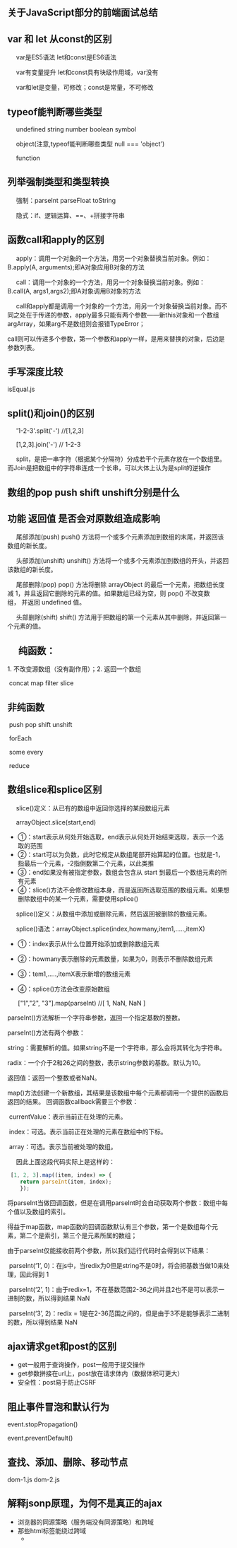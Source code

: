 ## 关于JavaScript部分的前端面试总结

##  var 和 let 从const的区别 

     var是ES5语法 let和const是ES6语法 

     var有变量提升 let和const具有块级作用域，var没有 

     var和let是变量，可修改；const是常量，不可修改 

## typeof能判断哪些类型 

     undefined string number boolean symbol 

     object(注意,typeof能判断哪些类型 null === 'object') 

     function 

## 列举强制类型和类型转换 

     强制：parseInt parseFloat toString 

     隐式：if、逻辑运算、==、+拼接字符串 

## 函数call和apply的区别 

     apply：调用一个对象的一个方法，用另一个对象替换当前对象。例如：B.apply(A, arguments);即A对象应用B对象的方法 

     call：调用一个对象的一个方法，用另一个对象替换当前对象。例如：B.call(A, args1,args2);即A对象调用B对象的方法 

     call和apply都是调用一个对象的一个方法，用另一个对象替换当前对象。而不同之处在于传递的参数，apply最多只能有两个参数——新this对象和一个数组argArray，如果arg不是数组则会报错TypeError；

   call则可以传递多个参数，第一个参数和apply一样，是用来替换的对象，后边是参数列表。 

## 手写深度比较 

isEqual.js

## split()和join()的区别 

     '1-2-3'.split('-') //[1,2,3] 

     [1,2,3].join('-') // 1-2-3 

     split，是把一串字符（根据某个分隔符）分成若干个元素存放在一个数组里。而Join是把数组中的字符串连成一个长串，可以大体上认为是split的逆操作 

## 数组的pop push shift unshift分别是什么 

## 功能 返回值 是否会对原数组造成影响 

     尾部添加(push) push() 方法将一个或多个元素添加到数组的末尾，并返回该数组的新长度。 

     头部添加(unshift) unshift() 方法将一个或多个元素添加到数组的开头，并返回该数组的新长度。 

     尾部删除(pop) pop() 方法将删除 arrayObject 的最后一个元素，把数组长度减 1，并且返回它删除的元素的值。如果数组已经为空，则 pop() 不改变数组， 并返回 undefined 值。 

     头部删除(shift) shift() 方法用于把数组的第一个元素从其中删除，并返回第一个元素的值。 

##      纯函数：

1. 不改变源数组（没有副作用）；2. 返回一个数组

​    concat map filter slice 

##     非纯函数

​    push pop shift unshift

​    forEach

​    some every

​    reduce 

##    数组slice和splice区别 

     slice()定义：从已有的数组中返回你选择的某段数组元素 

     arrayObject.slice(start,end) 

- ①：start表示从何处开始选取，end表示从何处开始结束选取，表示一个选取的范围 
- ②：start可以为负数，此时它规定从数组尾部开始算起的位置。也就是-1，指最后一个元素，-2指倒数第二个元素，以此类推 
- ③：end如果没有被指定参数，数组会包含从 start 到最后一个数组元素的所有元素
- ④：slice()方法不会修改数组本身，而是返回所选取范围的数组元素。如果想删除数组中的某一个元素，需要使用splice() 

     splice()定义：从数组中添加或删除元素，然后返回被删除的数组元素。 

     splice()语法：arrayObject.splice(index,howmany,item1,.....,itemX) 

- ①：index表示从什么位置开始添加或删除数组元素 
- ②：howmany表示删除的元素数量，如果为0，则表示不删除数组元素 
- ③：tem1,.....,itemX表示新增的数组元素 
- ④：splice()方法会改变原始数组

   ["1","2", "3"].map(parseInt) //[ 1, NaN, NaN ] 

 parseInt()方法解析一个字符串参数，返回一个指定基数的整数。 

 parseInt()方法有两个参数： 

 string：需要解析的值。如果string不是一个字符串，那么会将其转化为字符串。 

 radix：一个介于2和26之间的整数，表示string参数的基数。默认为10。 

 返回值：返回一个整数或者NaN。 

 map()方法创建一个新数组，其结果是该数组中每个元素都调用一个提供的函数后返回的结果。 回调函数callback需要三个参数：

​    currentValue：表示当前正在处理的元素。 

​    index：可选。表示当前正在处理的元素在数组中的下标。 

​    array：可选。表示当前被处理的数组。 

     因此上面这段代码实际上是这样的： 

```js
 [1, 2, 3].map((item, index) => { 
    return parseInt(item, index); 
    });
```

​    将parseInt当做回调函数，但是在调用parseInt时会自动获取两个参数：数组中每个值以及数组的索引。 

​    得益于map函数，map函数的回调函数默认有三个参数，第一个是数组每个元素，第二个是索引，第三个是元素所属的数组； 

​    由于parseInt仅能接收前两个参数，所以我们运行代码时会得到以下结果： 

​    parseInt(‘1’, 0)：在js中，当redix为0但是string不是0时，将会把基数当做10来处理，因此得到 1 

​    parseInt(‘2’, 1)：由于redix=1，不在基数范围2-36之间并且2也不是可以表示一进制的数，所以得到结果 NaN 

​    parseInt(‘3’, 2)：redix = 1是在2-36范围之间的，但是由于3不是能够表示二进制的数，所以得到结果 NaN 

## ajax请求get和post的区别 

- get一般用于查询操作，post一般用于提交操作 
- get参数拼接在url上，post放在请求体内（数据体积可更大） 
- 安全性：post易于防止CSRF 

## 阻止事件冒泡和默认行为

event.stopPropagation()

event.preventDefault()

## 查找、添加、删除、移动节点

dom-1.js dom-2.js

## 解释jsonp原理，为何不是真正的ajax

- 浏览器的同源策略（服务端没有同源策略）和跨域
- 那些html标签能绕过跨域
  - <img> <script>
  - 因为它们可能要请求外部的文件
-	没有用到XMLHttpRequest(),要实现跨域必须经过服务端的批准不然就是非法的

## document load和ready的区别

```js
windom.addEventListener('load',function(){
    //页面的全部资源加载完才会执行，包括图片、视频等
})
document.addEventListener('DOMContentLoaded',function(){
    //DOM渲染完即可执行，此时图片、视频还可能没有加载完毕
})
```

## == 和 === 的区别

- == 会尝试类型转换
- === 严格相等
- 哪些场景才用==

```js
// ==运算符
// 除了 判断 null 之外， 其他都一律用 === ，例如
const obj = {
    x: 100
}
if (obj.a == null) {}
// 相当于：
if (obj.a === null || obj.a === undefined) {}
```

## 函数声明和函数表达式的区别

- 函数声明function fn(){}
- 函数表达式const  fn = function(){}
- 函数声明会在代码执行前预加载，而函数表达式不会

## new Object()和Object.create()区别

- {}等同于new Object(),原型Object.prototype
- Object.create(null)没有原型
- O{bject.create({...})可指定原型

## this指向

- 1.在全局作用域下 this对象指向的是window对象

- 2.在函数作用域下 ，在非严格模式下: this的指向依旧是window对象在严格模式下，this的指向或者值为undefined

- 3:在对象里面，this的指向是当前该对象

```js
const User = {
    count:1,
    getCount:function () {
        return this
    }
}
console.log(User.getCount());//1  User
const func = User.getCount

console.log(func())//undefined window
```

## this指向场景问题

```js
var obj = {
    name:'周杰伦',
    show:function(){
        // {name: "周杰伦", show: ƒ}
        console.log(this)
        function fn(){
            // window
            console.log(this)
        }
        // fn()是被window调用
        fn()
    }
}
obj.show()

// 解决this指向问题
// 第一种解决方法:用一个变量把this变量保存起来
var obj2 = {
    name:'周杰伦',
    show:function(){
        // {name: "周杰伦", show: ƒ}
        // console.log(this)
        // 用一个变量把this变量保存起来
        var that = this
        function fn(){
            // window 在严格模式中 这个是undefined
            // console.log(this)
            // 周杰伦
            console.log(that.name)
        }
        // fn()是被window调用
        fn()
    }
}
obj2.show()
// 第二种解决方法:使用箭头函数
var obj3 = {
    name:'周杰伦',
    show:function(){
        // {name: "周杰伦", show: ƒ}
         // console.log(this)
        // 用一个变量把this变量保存起来
        // var that = this
        // function fn(){
        //     // window 在严格模式中 这个是undefined
        //     // console.log(this)
        //     // 周杰伦
        //     console.log(that.name)
        // }
        let fn = () => {
            // 周杰伦
            console.log(this.name)
        }
        // fn()是被window调用
        fn()
    }
}
obj3.show()

//3
let a= 100
function test(){
    alert(a)
    a = 10
    alert(a)
}
test()
alert(a)
// 100 10 10
```

## 正则表达式

```js
// 邮政编码
/\d{6}/

// 小写英文字母
/^[a-z]+$/

// 英文字母
/^[a-zA-Z]+$/

// 日期格式 2019.12.01
/^\d{4}-\d{1,2}-d{1,2}$/

// 用户名
/^[a-zA-Z]\w{5,17}$/

// 简单的ip地址匹配
/\d+\.\d+\.\d+\.\d+/
```

## 手写字符串trim保证浏览器兼容性

```js
String.prototype.trim = function(){
    return this.replace(/^\s+/,'').replace(/\s+$/,'')
}
// 原型，this，正则表达式
```

## 获取多个数字中的最大值

```js
//手写max
function max(){
    const numb = Array.prototype.slice.call(arguments)//变为数组
    let max = 0
    numb.forEach(element => {
        if(element>max){
            max = element
        }
    });
    return max
}
console.log(max(12,32,53,64,143,1243,53))
//api
Math.max(12,32,53,64,143,1243,53)
```

## 如何用js实现继承

- class继承
- prototype继承 (ES5语法不推荐)

## 如何捕获js中的异常

```js
try{
    //todo
}catch(ex){
    console.error(ex)//手动捕获catch
}finally{
    // todo
}
// 自动捕获
window.onerror = function(message, source, lineNum,colNum,error){
    // 第一，对跨域的js，如CDN的，不会有详细的报错信息
    // 第二，对于压缩的js，还要配合sourceMaap反差到未压缩代码的行和列
}
```

## 什么是JSON

- json是一种数据格式，本质是一段字符串
- json格式和js对象结构一致，对js语言更友好
- window.JSON是一个全局对象：JSON.stringify JSON.parse

## 获取当前页面url参数

```js
// 解析url参数
// 传统方式
function query(name){
    // 去除url参数中的?
    const search = location.search.substr(1) //类似array.slice()
    // search:'a=10&b=20&c=30'
    // 以^或者&开始，${name}获取name，拼接字符串=，以&或者$为结束
    const reg = new RegExp(`(^|&)${name}=([^&]*)(&|$)`,'i')
    const res = search.match(reg)
    if(res === null){
        return null
    }
    return res[2]
}
console.log(query('b'))

// URLSearchParams
function queryNew(name){
    const search = location.search
    const p = new URLSearchParams(search)
    return p.get(name)
}
console.log(queryNew('b'))
```

## 将url参数解析为JS对象

```js
// 传统方式，分析search
function queryToObj(){
    const res = {}
    const search =location.search.substr(1)//去掉前面的`?`
    // 逐步拆分url
    search.split('&').forEach(paramStr => {
        const arr = paramStr.split('=')
        const key = arr[0]
        const val = arr[1]
        res[key] = val
    })
    return res
}
console.log(queryToObj())

// 使用URLSearchParams
function queryToObjNew(){
    const res = {}
    const pList = new URLSearchParams(location.search)
    pList.forEach((val, key) => {
        res[key] = val
    })
    return res
}
console.log(queryToObjNew())
```

## 数组拍平

```js
var arr = [1, 2, [3, 4], 5];
// api只能拍平一层数组
Array.prototype.concat.apply([], arr); //(5) [1, 2, 3, 4, 5]
Array.prototype.concat.call([], 1, 2, [3, 4], 5); //(5) [1, 2, 3, 4, 5]
[].concat(1, 2, [3, 4], 5); //(5) [1, 2, 3, 4, 5]
Array.prototype.concat.call([], arr); //(4) [1, 2, Array(2), 5]
[].concat(arr); // 4[1, 2, Array(2), 5]

function flat(arr) {
    // 验证arrNew中，还有没有深层数组[1,2,[3,4]]
    const isDeep = arr.some(item => item instanceof Array)
    if (!isDeep) {
        //如果没有深层数组，arrNew就已经是flatern[1,2,3,4]
        return arr
    }
    const res = Array.prototype.concat.apply([], arr)
    return flat(res) //递归
}
const res = flat([1, 2, [3, 4, [10, 20, [100,200]]], 5])
console.log(res)
```

## 数组去重

- 传统方式，遍历元素挨个比较、去重
- 使用Set
- 考虑计算效率

```js
// 数组去重

// 传统方式 效率相对低一点
function unique(arr){
    const res = []
    arr.forEach(element => {
        if(res.indexOf(element) < 0){
            res.push(element)
        }
    });
    return res
}
const res = unique([10,20,20,30,10,40,50])
console.log(res)

// 使用Set (无序，不能重复) 需要考虑兼容性
function uniqueSet(arr){
    const set = new Set(arr)
    return [...set]
}
const resSet = uniqueSet([10,20,20,30,10,40,50])
console.log(resSet)
```

## 深拷贝和浅拷贝

- 浅拷贝是创建一个新对象，这个对象有着原始对象属性值的一份精确拷贝。如果属性是基本类型，拷贝的就是基本类型的值，如果属性是引用类型，拷贝的就是内存地址 ，所以**如果其中一个对象改变了这个地址，就会影响到另一个对象**。
- 深拷贝是将一个对象从内存中完整的拷贝一份出来,从堆内存中开辟一个新的区域存放新对象,且**修改新对象不会影响原对象**。

```
var a1 = {b: {c: {}};

var a2 = shallowClone(a1); // 浅拷贝方法
a2.b.c === a1.b.c // true 新旧对象还是共享同一块内存

var a3 = deepClone(a3); // 深拷贝方法
a3.b.c === a1.b.c // false 新对象跟原对象不共享内存
```

- 借助[ConardLi大佬](https://github.com/ConardLi)以下两张图片，帮我们更好的理解两者的含义：
  [![img](https://camo.githubusercontent.com/0bd675b8e7ebefa5610405296b17d10a5cb2fa70/68747470733a2f2f757365722d676f6c642d63646e2e786974752e696f2f323032302f332f312f313730393635323539666237363866643f773d36333426683d32373726663d706e6726733d3538313833)](https://camo.githubusercontent.com/0bd675b8e7ebefa5610405296b17d10a5cb2fa70/68747470733a2f2f757365722d676f6c642d63646e2e786974752e696f2f323032302f332f312f313730393635323539666237363866643f773d36333426683d32373726663d706e6726733d3538313833)
  [![img](https://camo.githubusercontent.com/e9c9843a300e0e3d208089f5c29dd0b30a6bcf0b/68747470733a2f2f757365722d676f6c642d63646e2e786974752e696f2f323032302f332f312f313730393635326137393438643162383f773d36333426683d33373326663d706e6726733d3730343630)](https://camo.githubusercontent.com/e9c9843a300e0e3d208089f5c29dd0b30a6bcf0b/68747470733a2f2f757365722d676f6c642d63646e2e786974752e696f2f323032302f332f312f313730393635326137393438643162383f773d36333426683d33373326663d706e6726733d3730343630)

总而言之，浅拷贝只复制指向某个对象的指针，而不复制对象本身，**新旧对象还是共享同一块内存**。但深拷贝会另外创造一个一模一样的对象，**新对象跟原对象不共享内存**，修改新对象不会改到原对象。

## 赋值和深/浅拷贝的区别

这三者的区别如下，不过比较的前提都是**针对引用类型**：

- 当我们把一个对象赋值给一个新的变量时，**赋的其实是该对象的在栈中的地址，而不是堆中的数据**。也就是两个对象指向的是同一个存储空间，无论哪个对象发生改变，其实都是改变的存储空间的内容，因此，两个对象是联动的。
- 浅拷贝：重新在堆中创建内存，拷贝前后对象的基本数据类型互不影响，但拷贝前后对象的引用类型因共享同一块内存，会相互影响。
- 深拷贝：从堆内存中开辟一个新的区域存放新对象，对对象中的子对象进行递归拷贝,拷贝前后的两个对象互不影响。

## 手写深拷贝

```js
/**
 * 深拷贝
 * @params {Object} target 要拷贝的对象
 */
// Map()可以替换为WeakMap()解决循环引用问题
function deepClone(target, map = new Map()) {
    //  如果是原始类型，无需继续拷贝，直接返回
    // 如果是引用类型，创建一个新的对象，遍历需要克隆的对象，将需要克隆对象的属性执行深拷贝后依次添加到新对象上。
    if (typeof target === 'object') {
        // 兼容数组
        let cloneTarget = Array.isArray(target) ? [] : {};
        // 解决循环引用问题
        // 检查map中有无克隆过的对象
        // 有 - 直接返回
        // 没有 - 将当前对象作为key，克隆对象作为value进行存储
        // 继续克隆
        if (map.get(target)) {
            return map.get(target);
        }
        map.set(target, cloneTarget);
        for (const key in target) {
            cloneTarget[key] = deepClone(target[key], map);
        }
        return cloneTarget;
    } else {
        return target;
    }
}
// 测试用例
const target = {
    field1: 1,
    field2: undefined,
    field3: {
        child: 'child'
    },
    field4: [2, 4, 8]
};
target.target = target;

console.log(deepClone(target));
```

使用WeakMap()

`weakMap`的作用：

> WeakMap 对象是一组键/值对的集合，其中的键是弱引用的。其键必须是对象，而值可以是任意的。

什么是弱引用呢？

> 在计算机程序设计中，弱引用与强引用相对，是指不能确保其引用的对象不会被垃圾回收器回收的引用。 一个对象若只被弱引用所引用，则被认为是不可访问（或弱可访问）的，并因此可能在任何时刻被回收。

我们默认创建一个对象：`const obj = {}`，就默认创建了一个强引用的对象，我们只有手动将`obj = null`，它才会被垃圾回收机制进行回收，如果是弱引用对象，垃圾回收机制会自动帮我们回收。

注意就是对象存在**循环引用**的情况，即对象的属性直接的引用了自身的情况，解决循环引用问题，我们可以额外开辟一个存储空间，来存储当前对象和拷贝对象的对应关系，当需要拷贝当前对象时，先去存储空间中找，有没有拷贝过这个对象，如果有的话直接返回，如果没有的话继续拷贝

### 性能优化

`while`的效率比`for、while、for in`的执行效率高，把`for in`遍历改变为`while`遍历。

```js
//使用while来实现一个通用的forEach遍历，iteratee是遍历的回掉函数，他可以接收每次遍历的value和index两个参数：
function forEach(array, iteratee) {
    let index = -1;
    const length = array.length;
    while (++index < length) {
        iteratee(array[index], index);
    }
    return array;
}
//对我们的cloen函数进行改写：当遍历数组时，直接使用forEach进行遍历，当遍历对象时，使用Object.keys取出所有的key进行遍历，然后在遍历时把forEach会调函数的value当作key使用：
function clone(target, map = new WeakMap()) {
    if (typeof target === 'object') {
        const isArray = Array.isArray(target);
        let cloneTarget = isArray ? [] : {};

        if (map.get(target)) {
            return map.get(target);
        }
        map.set(target, cloneTarget);

        const keys = isArray ? undefined : Object.keys(target);
        forEach(keys || target, (value, key) => {
            if (keys) {
                key = value;
            }
            cloneTarget[key] = clone2(target[key], map);
        });

        return cloneTarget;
    } else {
        return target;
    }
}
```

### 其他数据类型

```js
function deepClone(obj, hash = new WeakMap()) {
  if (obj === null) return obj; // 如果是null或者undefined我就不进行拷贝操作
  if (obj instanceof Date) return new Date(obj);
  if (obj instanceof RegExp) return new RegExp(obj);
  // 可能是对象或者普通的值  如果是函数的话是不需要深拷贝
  if (typeof obj !== "object") return obj;
  // 是对象的话就要进行深拷贝
  if (hash.get(obj)) return hash.get(obj);
  let cloneObj = new obj.constructor();
  // 找到的是所属类原型上的constructor,而原型上的 constructor指向的是当前类本身
  hash.set(obj, cloneObj);
  for (let key in obj) {
    if (obj.hasOwnProperty(key)) {
      // 实现一个递归拷贝
      cloneObj[key] = deepClone(obj[key], hash);
    }
  }
  return cloneObj;
}
let obj = { name: 1, address: { x: 100 } };
obj.o = obj; // 对象存在循环引用的情况
let d = deepClone(obj);
obj.address.x = 200;
console.log(d);
```

## RAF requestAnimationFrame

- 要想动画流畅，更新频率要60帧/s，即16.67更新第一视图(1000/60=16.67)
- setTimeout要手动控制频率，而RAF浏览器会自动控制
- 后台标签或隐藏iframe中，RAF会暂停，而setTimeout依然执行

```js
// 3s 把宽度从 100px 变为 640px ，即增加 540px
// 60帧/s ，3s 180 帧 ，每次变化 3px

const $div1 = $('#div1')
let curWidth = 100
const maxWidth = 640

// setTimeout
// function animate(){
//      curWidth = curWidth +3 
//      $div1.css('width', curWidth)
//      if(curWidth < maxWidth){
//          setTimeout(animate,16.7) //自己控制时间
//      }
// }
// animate()
// RAF
function animateRAF(){
     curWidth = curWidth +3 
     $div1.css('width', curWidth)
     if(curWidth < maxWidth){
         window.requestAnimationFrame(animateRAF) // 时间不用自己控制
     }
}
animateRAF()
```

## 性能优化

- 原则：多使用内存、缓存，减少计算、减少网络请求
- 方向：加载页面，页面渲染，页面操作流畅度

<a src="">`前端性能优化三大方案`</a>

## JavaScript数组越界问题

```js
// js的数组索引越界
var a = []; //定义一个空数组
//改变length属性,使得a成为一个装满的稀疏数组.数组的最大元素个数为Math.pow(2, 32) - 1个(4294967295),
//  由于数组索引从0开始,所以最大的索引号就是Math.pow(2, 32) - 2
a[Math.pow(2, 32) - 2] = "最大索引";
console.log(a[Math.pow(2, 32) - 2], "Math.pow(2, 32) - 2")
console.log("a.length === Math.pow(2, 32) - 1:", a.length === Math.pow(2, 32) - 1); //true,a的length已经不能再大了
try {
    a.push("我比最大索引还大1", "我比最大索引还大2");//再往里面push元素,抛出异常
} catch (e) {
    console.log(e instanceof RangeError); // true,数组越界
    console.log("数组越界", e); // true,数组越界
}
console.log(a.length === Math.pow(2, 32) - 1); // true,长度没变,还是4294967295,那元素呢?push进去没有? 
console.log(a[Math.pow(2, 32) - 1])
console.log(a[Math.pow(2, 32) - 1] === "我比最大索引还大1"); // true,居然能访问,而且值还存进去了!
console.log(a[Math.pow(2, 32)])
console.log(a[Math.pow(2, 32)] === "我比最大索引还大2"); // true,这个也是!
try {
    a.push("我比最大索引还大3?"); // 再push一个
} catch (e) {
    console.log(e instanceof RangeError); // true,仍然报错
    console.log("数组越界", e); // true,数组越界
}
console.log(a[Math.pow(2, 32) + 1]); //undefined,没有存上?
console.log(a[Math.pow(2, 32) - 1]) //"我比最大索引还大3?",原来是覆盖了第一个越界的元素
console.log(a[Math.pow(2, 32)]) //"我比最大索引还大2",这个没被覆盖
```
- JavaScript中的数组是一个稍微有点特殊的普通对象，在Array.prototype.push方法执行时,会先把每个要push的元素push进去,也就是定义多个自身属性，然后才设置数组的length属性为最大的索引值+1，这个例子中就是Math.pow(2, 32) + 1,这时才会报错，但上面的元素已经push进去了。如果再次push的话，还会从当前的length属性-1的那个索引处开始push，也就出现了覆盖而不是继续追加的情况.

<a href="https://coding.imooc.com/class/400.html">`快速搞定前端JavaScript面试`</a>